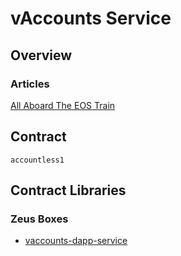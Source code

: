 vAccounts Service
=================

## Overview

### Articles
[All Aboard The EOS Train](https://medium.com/@liquidapps/all-aboard-the-eos-train-its-free-dbc00d9b21f)

## Contract

```accountless1```

## Contract Libraries

### Zeus Boxes
* [vaccounts-dapp-service](https://github.com/liquidapps-io/zeus-sdk/tree/master/boxes/groups/services/vaccounts-dapp-service)